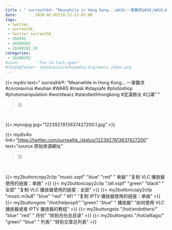 ```yaml
---
title : " surrealhk®: “Meanwhile in Hong Kong...&#10;一罩難求&#10;&#10;#coronavirus #wuhan #WARS #mask #staysafe #photoshop #photomanipulation #worldwarz #standwithhongkong #武漢肺炎 #口罩”  "
date:        2020-02-02T19:22:12-07:00
tags:
 - twitter
 - surrealhk_
 - twitter_surrealhk_
 - 202002
 - 20200202
 - 20200202_19
categories:
 - 20200202
#icon:        "fas fa-lock-open"
#resImgTeaser: teaserpics/wikipedia.org/emacs-jokes.png
---
```


{{< mydiv text=" surrealhk®: “Meanwhile in Hong Kong...&#10;一罩難求&#10;&#10;#coronavirus #wuhan #WARS #mask #staysafe #photoshop #photomanipulation #worldwarz #standwithhongkong #武漢肺炎 #口罩”  "
>}}
<br>


 {{< mynojpg jpg="1223927813637427200.1.jpg" >}}<br> 



{{< mydiv4o link="https://twitter.com/surrealhk_/status/1223927813637427200"
text="source 原始來源網址"
>}}


<br>



{{< my2buttoncopy2clip "music.xspf"        "blue"   "red"    " 单曲"  "复制 VLC 播放器使用的链接：单曲" >}} {{< my2buttoncopy2clip "/all.xspf"         "green"  "black"  " 全部"  "复制 VLC 播放器使用的链接：全部" >}} {{< my2buttoncopy2clip "music.m3u8"        "blue"   "red"    " M1 "    "复制 IPTV 播放器使用的链接：单曲" >}} {{< my2buttongoto      "/hot/helpxspf/"    "green"  "blue"   " 播放器" "如何使用 VLC 播放器或者 IPTV 播放器的教程" >}} {{< my2buttongoto      "/hot/endothers/"   "blue"   "red"    " 月份"   "转到月份总目录" >}} {{< my2buttongoto      "/hot/alltags/"     "green"  "blue"   " 列表"   "转到文章总列表" >}} 

